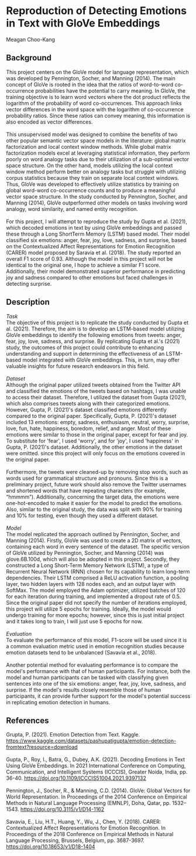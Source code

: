 # Reproduction of Detecting Emotions in Text with GloVe Embeddings
Meagan Choo-Kang
## Background
This project centers on the GloVe model for language representation, which was
developed by Pennington, Socher, and Manning (2014). The main concept of GloVe is rooted in
the idea that the ratios of word-to-word co-occurrence probabilities have the potential to carry
meaning. In GloVe, the training objective is to learn word vectors where the dot product reflects
the logarithm of the probability of word co-occurrences. This approach links vector differences
in the word space with the logarithm of co-occurrence probability ratios. Since these ratios can
convey meaning, this information is also encoded as vector differences.  
\
This unsupervised model was designed to combine the benefits of two other popular
semantic vector space models in the literature: global matrix factorization and local context
window methods. While global matrix factorization models excel at leveraging statistical
information, they perform poorly on word analogy tasks due to their utilization of a sub-optimal
vector space structure. On the other hand, models utilizing the local context window method
perform better on analogy tasks but struggle with utilizing corpus statistics because they train on
separate local context windows. Thus, GloVe was developed to effectively utilize statistics by
training on global word-word co-occurrence counts and to produce a meaningful vector space
structure. In the study conducted by Pennington, Socher, and Manning (2014), GloVe
outperformed other models on tasks involving word analogy, word similarity, and named entity
recognition.  
\
For this project, I will attempt to reproduce the study by Gupta et al. (2021), which
decoded emotions in text by using GloVe embeddings and passed these through a Long ShortTerm Memory (LSTM) based model. Their model classified six emotions: anger, fear, joy, love,
sadness, and surprise, based on the Contextualized Affect Representations for Emotion
Recognition (CARER) model proposed by Saravia et al. (2018). The study reported an overall F1
score of 0.93. Although the model in this project will not be identical to the original one, I hope
to achieve a similar F1 score. Additionally, their model demonstrated superior performance in
predicting joy and sadness compared to other emotions but faced challenges in detecting
surprise.

## Description
*Task*  
The objective of this project is to replicate the study conducted by Gupta et al. (2021).
Therefore, the aim is to develop an LSTM-based model utilizing GloVe embeddings to identify
the following emotions from tweets: anger, fear, joy, love, sadness, and surprise. By replicating
Gupta et al.'s (2021) study, the outcomes of this project could contribute to enhancing
understanding and support in determining the effectiveness of an LSTM-based model integrated
with GloVe embeddings. This, in turn, may offer valuable insights for future research endeavors
in this field.  
\
*Dataset*  
Although the original paper utilized tweets obtained from the Twitter API and classified
the emotions of the tweets based on hashtags, I was unable to access their dataset. Therefore, I
utilized the dataset from Gupta (2021), which also comprises tweets along with their categorized
emotions. However, Gupta, P. (2021)'s dataset classified emotions differently compared to the
original paper. Specifically, Gupta, P. (2021)'s dataset included 13 emotions: empty, sadness,
enthusiasm, neutral, worry, surprise, love, fun, hate, happiness, boredom, relief, and anger. Most
of these emotions were similar to those in the original paper, except for fear and joy. To
substitute for 'fear', I used 'worry', and for 'joy', I used 'happiness' in Gupta, P. (2021)'s dataset.
Additionally, the other emotions in the dataset were omitted. since this project will only focus on
the emotions covered in the original paper.  
\
Furthermore, the tweets were cleaned-up by removing stop words, such as words used for
grammatical structure and pronouns. Since this is a preliminary project, future work should also
remove the Twitter usernames and shortened words that have repeating characters (for example,
“hmmmm”). Additionally, concerning the target data, the emotions were one-hot-encoded to
make it easier for the model to predict the emotions. Also, similar to the original study, the data
was split with 90% for training and 10% for testing, even though they used a different dataset.  
\
*Model*  
The model replicated the approach outlined by Pennington, Socher, and Manning (2014).
Firstly, GloVe was used to create a 2D matrix of vectors, containing each word in every sentence
of the dataset. The specific version of GloVe utilized by Pennington, Socher, and Manning
(2014) was glove.6B.100d, which will also be adopted in this project.
Secondly, they constructed a Long Short-Term Memory Network (LSTM), a type of
Recurrent Neural Network (RNN) chosen for its capability to learn long-term dependencies.
Their LSTM comprised a ReLU activation function, a pooling layer, two hidden layers with 128
nodes each, and an output layer with SoftMax. The model employed the Adam optimizer,
utilized batches of 120 for each iteration during training, and implemented a dropout rate of 0.5.
Since the original paper did not specify the number of iterations employed, this project will
utilize 5 epochs for training. Ideally, the model would undergo training for more epochs;
however, since this is just initial project and it takes long to train, I will just use 5 epochs for
now.  
\
*Evaluation*  
To evaluate the performance of this model, F1-score will be used since it is a common
evaluation metric used in emotion recognition studies because emotion datasets tend to be
unbalanced (Savavia et al., 2018).  
\
Another potential method for evaluating performance is to compare the model's
performance with that of human participants. For instance, both the model and human
participants can be tasked with classifying given sentences into one of the six emotions: anger,
fear, joy, love, sadness, and surprise. If the model's results closely resemble those of human
participants, it can provide further support for the model's potential success in replicating
emotion detection in humans.

## References
Grupta, P. (2021). Emotion Detection from Text. Kaggle.
<https://www.kaggle.com/datasets/pashupatigupta/emotion-detection-fromtext?resource=download>  
\
Gupta, P., Roy, I., Batra, G., Dubey, A.K. (2021). Decoding Emotions in Text Using GloVe
Embeddings. In 2021 International Conference on Computing, Communication, and
Intelligent Systems (ICCCIS), Greater Noida, India, pp. 36-40.
<https://doi.org/10.1109/ICCCIS51004.2021.9397132>  
\
Pennington, J., Socher, R., & Manning, C.D. (2014). GloVe: Global Vectors for World
Representation. In Proceedings of the 2014 Conference on Empirical Methods in Natural
Language Processing (EMNLP), Doha, Qatar, pp. 1532–1543.
<https://doi.org/10.3115/v1/D14-1162>  
\
Savavia, E., Liu, H.T., Huang, Y., Wu, J., Chen, Y. (2018). CARER: Contextualized Affect
Representations for Emotion Recognition. In Proceedings of the 2018 Conference on
Empirical Methods in Natural Language Processing, Brussels, Belgium, pp. 3687-3697.
<https://doi.org/10.18653/v1/D18-1404>
